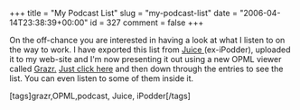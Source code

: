+++
title = "My Podcast List"
slug = "my-podcast-list"
date = "2006-04-14T23:38:39+00:00"
id = 327
comment = false
+++

On the off-chance you are interested in having a look at what I listen to on the way to work. I have exported this list from [Juice ](http://juicereceiver.sourceforge.net/)(ex-iPodder), uploaded it to my web-site and I'm now presenting it out using a new OPML viewer called [Grazr.](http://www.grazr.com/) [Just click here](http://api2.grazr.com/sandbx?url=http%3A%2F%2Fconoroneill.com%2Fwp-filez%2Fipodder-subscriptions.opml&width=500&height=500&fontfamily=arial&fontsize=11) and then down through the entries to see the list. You can even listen to some of them inside it.

[tags]grazr,OPML,podcast, Juice, iPodder[/tags]
